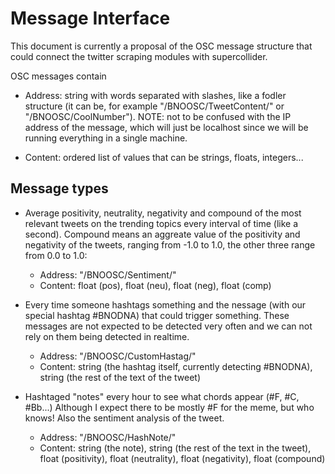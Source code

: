 # Message Interface

This document is currently a proposal of the OSC message structure that could connect the twitter scraping modules with supercollider.

OSC messages contain 
* Address: string with words separated with slashes, like a fodler structure (it can be, for example "/BNOOSC/TweetContent/" or "/BNOOSC/CoolNumber"). NOTE: not to be confused with the IP address of the message, which will just be localhost since we will be running everything in a single machine.

* Content: ordered list of values that can be strings, floats, integers... 

## Message types

* Average positivity, neutrality, negativity and compound of the most relevant tweets on the trending topics every interval of time (like a second). Compound means an aggreate value of the positivity and negativity of the tweets, ranging from -1.0 to 1.0, the other three range from 0.0 to 1.0:
    * Address: "/BNOOSC/Sentiment/"
    * Content: float (pos), float (neu), float (neg), float (comp)

* Every time someone hashtags something and the nessage (with our special hashtag #BNODNA) that could trigger something. These messages are not expected to be detected very often and we can not rely on them being detected in realtime.
    * Address: "/BNOOSC/CustomHastag/"
    * Content: string (the hashtag itself, currently detecting #BNODNA), string (the rest of the text of the tweet)

* Hashtaged "notes" every hour to see what chords appear (#F, #C, #Bb...) Although I expect there to be mostly #F for the meme, but who knows! Also the sentiment analysis of the tweet.
    * Address: "/BNOOSC/HashNote/"
    * Content: string (the note), string (the rest of the text in the tweet), float (positivity), float (neutrality), float (negativity), float (compound)